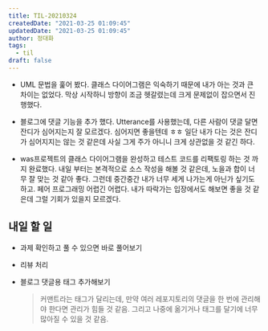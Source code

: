 ```yaml
---
title: TIL-20210324
createdDate: "2021-03-25 01:09:45"
updatedDate: "2021-03-25 01:09:45"
author: 정대화
tags:
  - til
draft: false
---
```


- UML 문법을 훑어 봤다. 클래스 다이어그램은 익숙하기 때문에 내가 아는 것과 큰 차이는 없었다. 막상 시작하니 방향이 조금 헷갈렸는데 크게 문제없이 잡으면서 진행했다.

- 블로그에 댓글 기능을 추가 했다. Utterance를 사용했는데, 다른 사람이 댓글 달면 잔디가 심어지는지 잘 모르겠다. 심어지면 좋을텐데 ㅎㅎ 일단 내가 다는 것은 잔디가 심어지지는 않는 것 같은데 사실 그게 주가 아니니 크게 상관없을 것 같긴 하다.

- was프로젝트의 클래스 다이어그램을 완성하고 테스트 코드를 리팩토링 하는 것 까지 완료했다. 내일 부터는 본격적으로 소스 작성을 해볼 것 같은데, 노을과 합이 너무 잘 맞는 것 같아 좋다. 그런데 중간중간 내가 너무 세게 나가는게 아닌가 싶기도 하고. 페어 프로그래밍 어렵긴 어렵다. 내가 따락가는 입장에서도 해보면 좋을 것 같은데 그럴 기회가 있을지 모르겠다.

## 내일 할 일

- 과제 확인하고 풀 수 있으면 바로 풀어보기

- 리뷰 처리

- 블로그 댓글용 태그 추가해보기
  > 커맨트라는 태그가 달리는데, 만약 여러 레포지토리의 댓글을 한 번에 관리해야 한다면 관리가 힘들 것 같음. 그리고 나중에 옮기거나 태그를 달기에 너무 많아질 수 있을 것 같음.